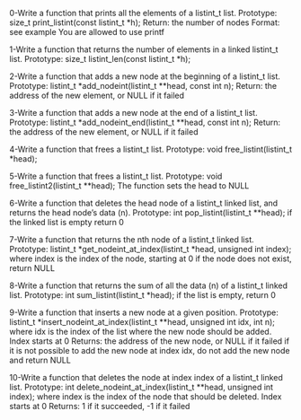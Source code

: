 0-Write a function that prints all the elements of a listint_t list.
    Prototype: size_t print_listint(const listint_t *h);
    Return: the number of nodes
    Format: see example
    You are allowed to use printf

1-Write a function that returns the number of elements in a linked listint_t list.
    Prototype: size_t listint_len(const listint_t *h);


2-Write a function that adds a new node at the beginning of a listint_t list.
    Prototype: listint_t *add_nodeint(listint_t **head, const int n);
    Return: the address of the new element, or NULL if it failed


3-Write a function that adds a new node at the end of a listint_t list.
    Prototype: listint_t *add_nodeint_end(listint_t **head, const int n);
    Return: the address of the new element, or NULL if it failed

4-Write a function that frees a listint_t list.
    Prototype: void free_listint(listint_t *head);

5-Write a function that frees a listint_t list.
    Prototype: void free_listint2(listint_t **head);
    The function sets the head to NULL

6-Write a function that deletes the head node of a listint_t linked list, and returns the head node’s data (n).
    Prototype: int pop_listint(listint_t **head);
    if the linked list is empty return 0

7-Write a function that returns the nth node of a listint_t linked list.
    Prototype: listint_t *get_nodeint_at_index(listint_t *head, unsigned int index);
    where index is the index of the node, starting at 0
    if the node does not exist, return NULL

8-Write a function that returns the sum of all the data (n) of a listint_t linked list.
    Prototype: int sum_listint(listint_t *head);
    if the list is empty, return 0

9-Write a function that inserts a new node at a given position.
    Prototype: listint_t *insert_nodeint_at_index(listint_t **head, unsigned int idx, int n);
    where idx is the index of the list where the new node should be added. Index starts at 0
    Returns: the address of the new node, or NULL if it failed
    if it is not possible to add the new node at index idx, do not add the new node and return NULL

10-Write a function that deletes the node at index index of a listint_t linked list.
    Prototype: int delete_nodeint_at_index(listint_t **head, unsigned int index);
    where index is the index of the node that should be deleted. Index starts at 0
    Returns: 1 if it succeeded, -1 if it failed


